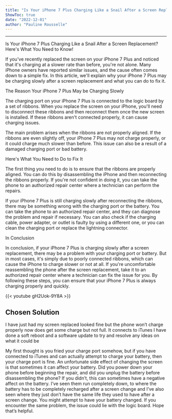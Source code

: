 ```yaml
---
title: "Is Your iPhone 7 Plus Charging Like a Snail After a Screen Replacement? Here's What You Need to Know!"
ShowToc: true 
date: "2022-12-01"
author: "Pauline Rousselle"
---
```

*****
Is Your iPhone 7 Plus Charging Like a Snail After a Screen Replacement? Here's What You Need to Know!

If you've recently replaced the screen on your iPhone 7 Plus and noticed that it's charging at a slower rate than before, you're not alone. Many iPhone owners have reported similar issues, and the cause often comes down to a simple fix. In this article, we'll explain why your iPhone 7 Plus may be charging slowly after a screen replacement and what you can do to fix it.

The Reason Your iPhone 7 Plus May be Charging Slowly

The charging port on your iPhone 7 Plus is connected to the logic board by a set of ribbons. When you replace the screen on your iPhone, you'll need to disconnect these ribbons and then reconnect them once the new screen is installed. If these ribbons aren't connected properly, it can cause charging issues.

The main problem arises when the ribbons are not properly aligned. If the ribbons are even slightly off, your iPhone 7 Plus may not charge properly, or it could charge much slower than before. This issue can also be a result of a damaged charging port or bad battery.

Here's What You Need to Do to Fix It

The first thing you need to do is to ensure that the ribbons are properly aligned. You can do this by disassembling the iPhone and then reconnecting the ribbons properly. If you're not confident in doing it, you can take the phone to an authorized repair center where a technician can perform the repairs.

If your iPhone 7 Plus is still charging slowly after reconnecting the ribbons, there may be something wrong with the charging port or the battery. You can take the phone to an authorized repair center, and they can diagnose the problem and repair if necessary. You can also check if the charging cable, power adapter, or outlet is faulty by using a different one, or you can clean the charging port or replace the lightning connector.

In Conclusion

In conclusion, if your iPhone 7 Plus is charging slowly after a screen replacement, there may be a problem with your charging port or battery. But in most cases, it's simply due to poorly connected ribbons, which can cause the iPhone to charge slower or not at all. If you're uncomfortable reassembling the phone after the screen replacement, take it to an authorized repair center where a technician can fix the issue for you. By following these steps, you can ensure that your iPhone 7 Plus is always charging properly and quickly.

{{< youtube gH2Uok-9Y8A >}} 



## Chosen Solution
 I have just had my screen replaced looked fine but the phone won’t charge properly now does get some charge but not full. It connects to iTunes I have done a soft reboot and a software update to try and resolve any ideas on what it could be

 My first thought is you fried your charge port somehow, but if you have connected to iTunes and can actually attempt to charge your battery, then your charge port is fine. An unfortunate side effect of changing the screen is that sometimes it can affect your battery. Did you power down your phone before beginning the repair, and did you unplug the battery before disassembling the phone? If you didn’t, this can sometimes have a negative affect on the battery. I’ve seen them run completely down, to where the battery has to be completely recharged after a screen change and I’ve also seen where they just don’t have the same life they used to have after a screen change. You might attempt to have your battery changed. If you encounter the same problem, the issue could lie with the logic board. Hope that’s helpful.




